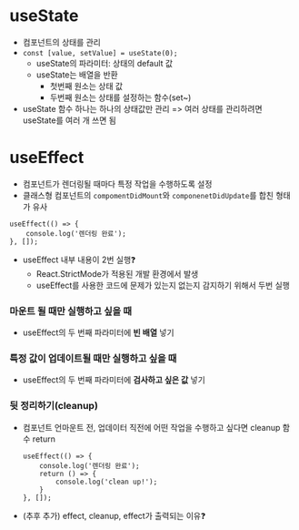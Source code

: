 # useState

- 컴포넌트의 상태를 관리
- `const [value, setValue] = useState(0);`
  - useState의 파라미터: 상태의 default 값
  - useState는 배열을 반환
    - 첫번째 원소는 상태 값
    - 두번째 원소는 상태를 설정하는 함수(set~)
- useState 함수 하나는 하나의 상태값만 관리 => 여러 상태를 관리하려면 useState를 여러 개 쓰면 됨

# useEffect

- 컴포넌트가 렌더링될 때마다 특정 작업을 수행하도록 설정
- 클래스형 컴포넌트의 `compomentDidMount`와 `componenetDidUpdate`를 합친 형태가 유사

```react
useEffect(() => {
    console.log('렌더링 완료');
}, []);
```

- useEffect 내부 내용이 2번 실행❓
  - React.StrictMode가 적용된 개발 환경에서 발생
  - useEffect를 사용한 코드에 문제가 있는지 없는지 감지하기 위해서 두번 실행

### 마운트 될 때만 실행하고 싶을 때

- useEffect의 두 번째 파라미터에 **빈 배열** 넣기

### 특정 값이 업데이트될 때만 실행하고 싶을 때

- useEffect의 두 번째 파라미터에 **검사하고 싶은 값** 넣기

### 뒷 정리하기(cleanup)

- 컴포넌트 언마운트 전, 업데이터 직전에 어떤 작업을 수행하고 싶다면 cleanup 함수 return

  ```react
  useEffect(() => {
      console.log('렌더링 완료');
      return () => {
          console.log('clean up!');
      }
  }, []);
  ```

- (추후 추가) effect, cleanup, effect가 출력되는 이유❓
